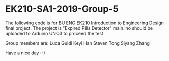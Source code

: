 # EK210-SA1-2019-Group-5
The following code is for BU ENG EK210 Introduction to Engineering Design final project.
The project is "Expired Pills Detector"
main.ino should be uploaded to Arduino UNO3 to proceed the test

Group members are:
Luca Guidi
Keyi Han
Steven Tong
Siyang Zhang

Have a nice day :-)
